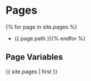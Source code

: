 ---
---

# Pages

{% for page in site.pages %}
* {{ page.path }}{% endfor %}

## Page Variables

{{ site.pages | first }}
